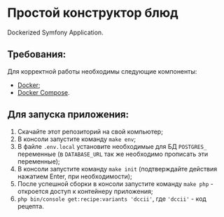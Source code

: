 # Простой конструктор блюд
Dockerized Symfony Application.

## Требования:
Для корректной работы необходимы следующие компоненты:
- [Docker](https://docs.docker.com/engine/install/);
- [Docker Compose](https://docs.docker.com/compose/install/#scenario-two-install-the-compose-plugin).

## Для запуска приложения:
1. Скачайте этот репозиторий на свой компьютер;
2. В консоли запустите команду `make env`;
3. В файле `.env.local` установите необходимые для БД `POSTGRES_` переменные (в `DATABASE_URL` так же необходимо прописать эти переменные);
4. В консоли запустите команду `make init` (подтверждайте действия нажатием Enter, при необходимости);
5. После успешной сборки в консоли запустите команду `make php` - откроется доступ к контейнеру приложения;
7. `php bin/console get:recipe:variants 'dccii'`, где `'dccii'` - код рецепта.
